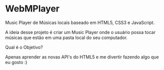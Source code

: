 WebMPlayer
==========

Music Player de Músicas locais baseado em HTML5, CSS3 e JavaScript.

A ideia desse projeto é criar um Music Player onde o usuário possa tocar músicas que estão em uma pasta local do seu computador.

Qual é o Objetivo?

Apenas aprender as novas API's do HTML5 e me divertir fazendo algo que eu gosto :)
